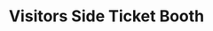 ---
title: "Visitors Side Ticket Booth"
url: /corpus-christi/visitors-side-ticket-booth-wildcat-dr/
shop: Tickets
---